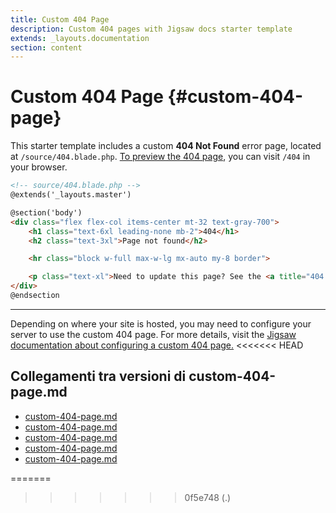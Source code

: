 ```yaml
---
title: Custom 404 Page
description: Custom 404 pages with Jigsaw docs starter template
extends: _layouts.documentation
section: content
---
```


# Custom 404 Page {#custom-404-page}

This starter template includes a custom __404 Not Found__ error page, located at `/source/404.blade.php`. [To preview the 404 page](/404), you can visit `/404` in your browser.

```html
<!-- source/404.blade.php -->
@extends('_layouts.master')

@section('body')
<div class="flex flex-col items-center mt-32 text-gray-700">
    <h1 class="text-6xl leading-none mb-2">404</h1>
    <h2 class="text-3xl">Page not found</h2>

    <hr class="block w-full max-w-lg mx-auto my-8 border">

    <p class="text-xl">Need to update this page? See the <a title="404 Page Documentation" href="/docs/404"> documentation here</a>.</p>
</div>
@endsection
```

---

Depending on where your site is hosted, you may need to configure your server to use the custom 404 page. For more details, visit the [Jigsaw documentation about configuring a custom 404 page.](https://jigsaw.tighten.co/docs/custom-404-page/)
<<<<<<< HEAD

## Collegamenti tra versioni di custom-404-page.md
* [custom-404-page.md](laravel/Modules/Gdpr/docs/custom-404-page.md)
* [custom-404-page.md](laravel/Modules/Xot/docs/custom-404-page.md)
* [custom-404-page.md](laravel/Modules/UI/docs/custom-404-page.md)
* [custom-404-page.md](laravel/Modules/Tenant/docs/it/custom-404-page.md)
* [custom-404-page.md](laravel/Modules/Cms/docs/custom-404-page.md)

=======
>>>>>>> 0f5e748 (.)

